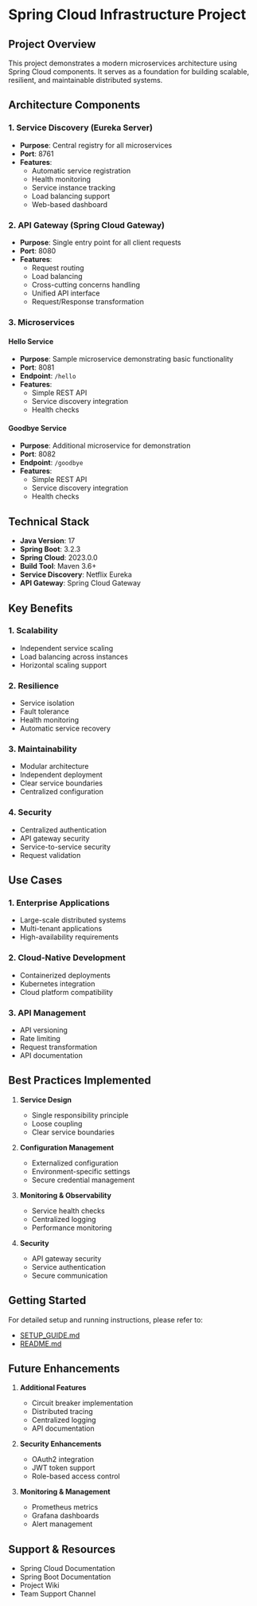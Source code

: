 # Spring Cloud Infrastructure Project

## Project Overview
This project demonstrates a modern microservices architecture using Spring Cloud components. It serves as a foundation for building scalable, resilient, and maintainable distributed systems.

## Architecture Components

### 1. Service Discovery (Eureka Server)
- **Purpose**: Central registry for all microservices
- **Port**: 8761
- **Features**:
  - Automatic service registration
  - Health monitoring
  - Service instance tracking
  - Load balancing support
  - Web-based dashboard

### 2. API Gateway (Spring Cloud Gateway)
- **Purpose**: Single entry point for all client requests
- **Port**: 8080
- **Features**:
  - Request routing
  - Load balancing
  - Cross-cutting concerns handling
  - Unified API interface
  - Request/Response transformation

### 3. Microservices
#### Hello Service
- **Purpose**: Sample microservice demonstrating basic functionality
- **Port**: 8081
- **Endpoint**: `/hello`
- **Features**:
  - Simple REST API
  - Service discovery integration
  - Health checks

#### Goodbye Service
- **Purpose**: Additional microservice for demonstration
- **Port**: 8082
- **Endpoint**: `/goodbye`
- **Features**:
  - Simple REST API
  - Service discovery integration
  - Health checks

## Technical Stack
- **Java Version**: 17
- **Spring Boot**: 3.2.3
- **Spring Cloud**: 2023.0.0
- **Build Tool**: Maven 3.6+
- **Service Discovery**: Netflix Eureka
- **API Gateway**: Spring Cloud Gateway

## Key Benefits

### 1. Scalability
- Independent service scaling
- Load balancing across instances
- Horizontal scaling support

### 2. Resilience
- Service isolation
- Fault tolerance
- Health monitoring
- Automatic service recovery

### 3. Maintainability
- Modular architecture
- Independent deployment
- Clear service boundaries
- Centralized configuration

### 4. Security
- Centralized authentication
- API gateway security
- Service-to-service security
- Request validation

## Use Cases

### 1. Enterprise Applications
- Large-scale distributed systems
- Multi-tenant applications
- High-availability requirements

### 2. Cloud-Native Development
- Containerized deployments
- Kubernetes integration
- Cloud platform compatibility

### 3. API Management
- API versioning
- Rate limiting
- Request transformation
- API documentation

## Best Practices Implemented

1. **Service Design**
   - Single responsibility principle
   - Loose coupling
   - Clear service boundaries

2. **Configuration Management**
   - Externalized configuration
   - Environment-specific settings
   - Secure credential management

3. **Monitoring & Observability**
   - Service health checks
   - Centralized logging
   - Performance monitoring

4. **Security**
   - API gateway security
   - Service authentication
   - Secure communication

## Getting Started
For detailed setup and running instructions, please refer to:
- [SETUP_GUIDE.md](SETUP_GUIDE.md)
- [README.md](README.md)

## Future Enhancements

1. **Additional Features**
   - Circuit breaker implementation
   - Distributed tracing
   - Centralized logging
   - API documentation

2. **Security Enhancements**
   - OAuth2 integration
   - JWT token support
   - Role-based access control

3. **Monitoring & Management**
   - Prometheus metrics
   - Grafana dashboards
   - Alert management

## Support & Resources
- Spring Cloud Documentation
- Spring Boot Documentation
- Project Wiki
- Team Support Channel 